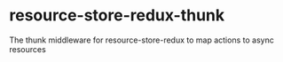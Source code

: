 # resource-store-redux-thunk
The thunk middleware for resource-store-redux to map actions to async resources
